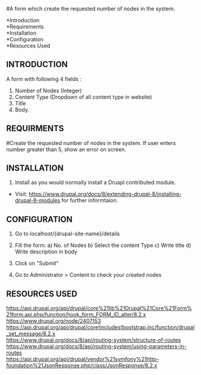 #A form which create the requested number of nodes in the system.

  *Introduction <br />
  *Requirements <br />
  *Installation <br />
  *Configuration <br />
  *Resources Used
  

INTRODUCTION
----------------------

A form with following 4 fields : 
  1. Number of Nodes (Integer)
  2. Content Type (Dropdown of all content type in website)
  3. Title
  4. Body.


REQUIRMENTS
----------------------

#Create the requested number of nodes in the system. If user enters number greater than 5, show an error on screen.


INSTALLATION
----------------------

1. Install as you would  normally install a Druapl contributed module. <br />
* Visit: https://www.drupal.org/docs/8/extending-drupal-8/installing-drupal-8-modules
for further informtaion.


CONFIGURATION
----------------------

1. Go to localhost/{drupal-site-name}/details

2. Fill the form: 
     a) No. of Nodes
     b) Select the content Type
     c) Write title
     d) Write description in body
     
3. Click on "Submit"

4. Go to Administrator > Content to check your created nodes


RESOURCES USED
----------------------

https://api.drupal.org/api/drupal/core%21lib%21Drupal%21Core%21Form%21form.api.php/function/hook_form_FORM_ID_alter/8.2.x <br />
https://www.drupal.org/node/2407153 <br />
https://api.drupal.org/api/drupal/core!includes!bootstrap.inc/function/drupal_set_message/8.2.x <br />
https://www.drupal.org/docs/8/api/routing-system/structure-of-routes <br />
https://www.drupal.org/docs/8/api/routing-system/using-parameters-in-routes <br />
https://api.drupal.org/api/drupal/vendor%21symfony%21http-foundation%21JsonResponse.php/class/JsonResponse/8.2.x <br />
